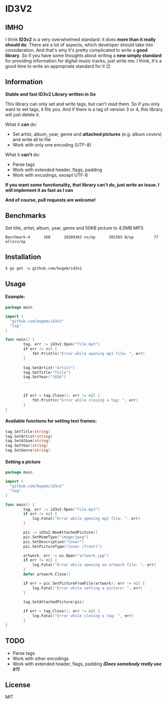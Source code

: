 # ID3V2

## IMHO
I think **ID3v2** is a very overwhelmed standard: it does **more than it really should do**. There are a lot of aspects, which developer should take into consideration. And that's why it's pretty complicated to write a **good library**. So if you have some thoughts about writing a **new simply standard** for providing information for digital music tracks, just write me. I think, it's a good time to write an appropriate standard for it 😉

## Information
**Stable and fast ID3v2 Library written in Go**

This library can only set and write tags, but can't read them. So if you only want to set tags, it fits you. And if there is a tag of version 3 or 4, this library will just delete it.

What it **can** do:
* Set artist, album, year, genre and **attached pictures** (e.g. album covers) and write all to file
* Work with only one encoding (UTF-8)

What it **can't** do:
* Parse tags
* Work with extended header, flags, padding
* Work with encodings, except UTF-8

**If you want some functionality, that library can't do, just write an issue. I will implement it as fast as I can**

**And of course, pull requests are welcome!**

## Benchmarks

Set title, artist, album, year, genre and 50KB picture to 4,5MB MP3:
```
Benchmark-4	     100	  10209383 ns/op	  383363 B/op	      77 allocs/op
```

## Installation
  	$ go get -u github.com/bogem/id3v2

## Usage
#### Example:
```go
package main

import (
  "github.com/bogem/id3v2"
  "log"
)

func main() {
		tag, err := id3v2.Open("file.mp3")
		if err != nil {
			fmt.Println("Error while opening mp3 file: ", err)
		}
        
		tag.SetArtist("Artist")
		tag.SetTitle("Title")
		tag.SetYear("2016")
        ...

		
		if err = tag.Close(); err != nil {
			fmt.Println("Error while closing a tag: ", err)
		}
}

```

#### Available functions for setting text frames:
```go
tag.SetTitle(string)
tag.SetArtist(string)
tag.SetAlbum(string)
tag.SetYear(string)
tag.SetGenre(string)
```

#### Setting a picture

```go
package main

import (
  "github.com/bogem/id3v2"
  "log"
)

func main() {
		tag, err := id3v2.Open("file.mp3")
		if err != nil {
			log.Fatal("Error while opening mp3 file: ", err)
		}

		pic := id3v2.NewAttachedPicture()
		pic.SetMimeType("image/jpeg")
		pic.SetDescription("Cover")
		pic.SetPictureType("Cover (front)")

		artwork, err := os.Open("artwork.jpg")
		if err != nil {
			log.Fatal("Error while opening an artwork file: ", err)
		}
        defer artwork.Close()

		if err = pic.SetPictureFromFile(artwork); err != nil {
			log.Fatal("Error while setting a picture: ", err)
		}
        
		tag.SetAttachedPicture(pic)

		if err = tag.Close(); err != nil {
			log.Fatal("Error while closing a tag: ", err)
		}
}

```

## TODO

* Parse tags
* Work with other encodings
* Work with extended header, flags, padding ***(Does somebody really use it?)***

## License
MIT